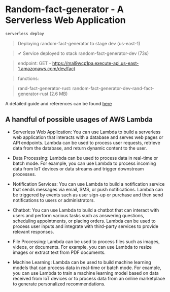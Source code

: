 # Random-fact-generator - A Serverless Web Application

```bash
serverless deploy
```

> Deploying random-fact-generator to stage dev (us-east-1)

> ✔ Service deployed to stack random-fact-generator-dev (73s)

> endpoint: GET - https://mal9wcp1pa.execute-api.us-east-1.amazonaws.com/dev/fact

> functions:

>   rand-fact-generator-rust: random-fact-generator-dev-rand-fact-generator-rust (2.6 MB)


A detailed guide and references can be found [here](https://github.com/nogibjj/rust-on-aws-lambda)

## A handful of possible usages of AWS Lambda
* Serverless Web Application: You can use Lambda to build a serverless web application that interacts with a database and serves web pages or API endpoints. Lambda can be used to process user requests, retrieve data from the database, and return dynamic content to the user.

* Data Processing: Lambda can be used to process data in real-time or batch mode. For example, you can use Lambda to process incoming data from IoT devices or data streams and trigger downstream processes.

* Notification Services: You can use Lambda to build a notification service that sends messages via email, SMS, or push notifications. Lambda can be triggered by events such as user sign-up or purchase and then send notifications to users or administrators.

* Chatbot: You can use Lambda to build a chatbot that can interact with users and perform various tasks such as answering questions, scheduling appointments, or placing orders. Lambda can be used to process user inputs and integrate with third-party services to provide relevant responses.

* File Processing: Lambda can be used to process files such as images, videos, or documents. For example, you can use Lambda to resize images or extract text from PDF documents.

* Machine Learning: Lambda can be used to build machine learning models that can process data in real-time or batch mode. For example, you can use Lambda to train a machine learning model based on data received from IoT devices or to process data from an online marketplace to generate personalized recommendations.